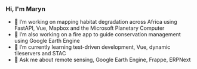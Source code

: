 ### Hi, I'm Maryn


- 🔭 I’m working on mapping habitat degradation across Africa using FastAPI, Vue, Mapbox and the Microsoft Planetary Computer
- 🔭 I’m also working on a fire app to guide conservation management using Google Earth Engine
- 🌱 I’m currently learning test-driven development, Vue, dynamic tileservers and STAC
- 💬 Ask me about remote sensing, Google Earth Engine, Frappe, ERPNext
